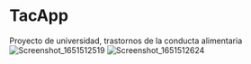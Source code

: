 # TacApp
Proyecto de universidad, trastornos de la conducta alimentaria
![Screenshot_1651512519](https://user-images.githubusercontent.com/12192868/166295428-c9386ea7-64d4-45b5-a850-3ac807acec8d.png)
![Screenshot_1651512624](https://user-images.githubusercontent.com/12192868/166295711-746157af-25af-455a-a1d5-876438947a9f.png)
